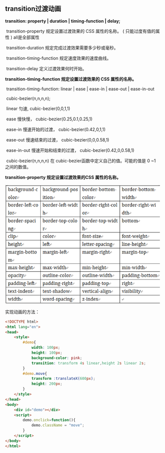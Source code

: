 ## transition过渡动画



**transition: property | duration | timing-function | delay;**

​	transition-property 规定设置过渡效果的 CSS 属性的名称。 ( 只能过度有值的属性 ) all是全部属性

​	transition-duration 规定完成过渡效果需要多少秒或毫秒。

​	transition-timing-function  规定速度效果的速度曲线。

​	transition-delay    定义过渡效果何时开始。



**transition-timing-function 规定设置过渡效果的 CSS 属性的名称。** 

​	transition-timing-function: linear | ease | ease-in | ease-out | ease-in-out 

​						cubic-bezier(n,n,n,n);



​	linear 匀速, cubic-bezier(0,0,1,1) 

​	ease 慢快慢， cubic-bezier(0.25,0.1,0.25,1) 

​	ease-in 慢速开始的过渡， cubic-bezier(0.42,0,1,1) 

​	ease-out 慢速结束的过渡， cubic-bezier(0,0,0.58,1) 

​	ease-in-out 慢速开始和结束的过渡， cubic-bezier(0.42,0,0.58,1) 

​	cubic-bezier(n,n,n,n) 在 cubic-bezier函数中定义自己的值。可能的值是 0 ~1 之间的数值。



**transition-property 规定设置过渡效果的CSS 属性的名称。** 

![](../image/transition.png)

实现动画的方法：

```html
<!DOCTYPE html>
<html lang="en">
<head>
    <style>
        #demo{
            width: 100px;
            height: 100px;
            background-color: pink;
            transition: transform 4s linear,height 2s linear 2s;
        }
        #demo.move{
            transform :translateX(600px);
            height: 200px;
        }
    </style>
</head>
<body>
    <div id="demo"></div>
    <script>
        demo.onclick=function(){
            demo.className = "move";
        }
    </script>
</body>
</html>
```



